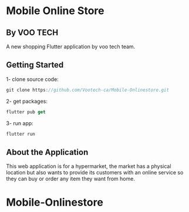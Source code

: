 # Mobile Online Store
## By VOO TECH

A new shopping Flutter application by voo tech team.

## Getting Started

1- clone source code:
```dart
git clone https://github.com/Vootech-ca/Mobile-Onlinestore.git
```

2- get packages:
```dart
flutter pub get
```

3- run app:
  ```dart
  flutter run
  ```
## About the Application

This web application is for a hypermarket, the market has a physical location but also wants to provide its customers with an online service so they can buy or order any item they want from home.


# Mobile-Onlinestore
